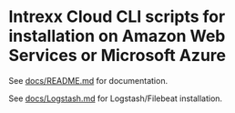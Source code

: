 # Intrexx Cloud CLI scripts for installation on Amazon Web Services or Microsoft Azure

See [docs/README.md](docs/README.md) for documentation.

See [docs/Logstash.md](docs/Logstash.md) for Logstash/Filebeat installation.
